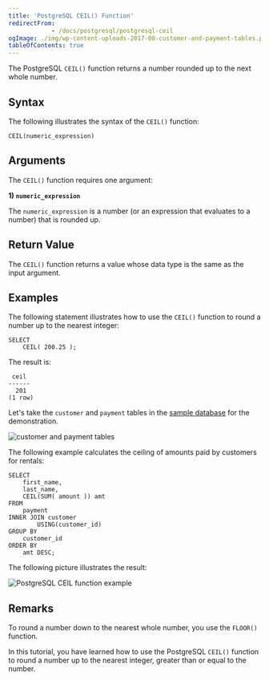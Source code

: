 ```yaml
---
title: 'PostgreSQL CEIL() Function'
redirectFrom: 
            - /docs/postgresql/postgresql-ceil
ogImage: ./img/wp-content-uploads-2017-08-customer-and-payment-tables.png
tableOfContents: true
---
```


The PostgreSQL `CEIL()` function returns a number rounded up to the next whole number.



## Syntax



The following illustrates the syntax of the `CEIL()` function:



```
CEIL(numeric_expression)
```



## Arguments



The `CEIL()` function requires one argument:



**1) `numeric_expression`**



The `numeric_expression` is a number (or an expression that evaluates to a number) that is rounded up.



## Return Value



The `CEIL()` function returns a value whose data type is the same as the input argument.



## Examples



The following statement illustrates how to use the `CEIL()` function to round a number up to the nearest integer:



```
SELECT
    CEIL( 200.25 );
```



The result is:



```
 ceil
------
  201
(1 row)
```



Let's take the `customer` and `payment` tables in the [sample database](https://www.postgresqltutorial.com/postgresql-getting-started/postgresql-sample-database/) for the demonstration.



![customer and payment tables](./img/wp-content-uploads-2017-08-customer-and-payment-tables.png)



The following example calculates the ceiling of amounts paid by customers for rentals:



```
SELECT
    first_name,
    last_name,
    CEIL(SUM( amount )) amt
FROM
    payment
INNER JOIN customer
        USING(customer_id)
GROUP BY
    customer_id
ORDER BY
    amt DESC;
```



The following picture illustrates the result:



![PostgreSQL CEIL function example](./img/wp-content-uploads-2017-08-PostgreSQL-CEIL-function-example.png)



## Remarks



To round a number down to the nearest whole number, you use the `FLOOR()` function.



In this tutorial, you have learned how to use the PostgreSQL `CEIL()` function to round a number up to the nearest integer, greater than or equal to the number.

